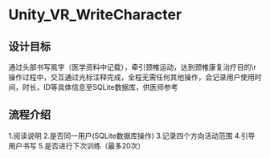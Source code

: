# Unity_VR_WriteCharacter
## 设计目标
通过头部书写鳯字（医学资料中记载），牵引颈椎运动，达到颈椎康复治疗目的\r
操作过程中，交互通过光标注释完成，全程无需任何其他操作，会记录用户使用时间，时长，ID等具体信息至SQLite数据库，供医师参考
## 流程介绍
1.阅读说明
2.是否同一用户(SQLite数据库操作)
3.记录四个方向活动范围
4.引导用户书写
5.是否进行下次训练（最多20次）
